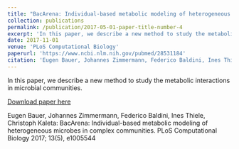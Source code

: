 ```yaml
---
title: "BacArena: Individual-based metabolic modeling of heterogeneous microbes in complex communities"
collection: publications
permalink: /publication/2017-05-01-paper-title-number-4
excerpt: 'In this paper, we describe a new method to study the metabolic interactions in microbial communities.'
date: 2017-11-01
venue: 'PLoS Computational Biology'
paperurl: 'https://www.ncbi.nlm.nih.gov/pubmed/28531184'
citation: 'Eugen Bauer, Johannes Zimmermann, Federico Baldini, Ines Thiele, Christoph Kaleta. (2017). &quot;BacArena: Individual-based metabolic modeling of heterogeneous microbes in complex communities&quot; <i>PLoS Computational Biology</i>. 13(5).'
---
```

In this paper, we describe a new method to study the metabolic interactions in microbial communities.

[Download paper here](https://www.ncbi.nlm.nih.gov/pubmed/28531184)

Eugen Bauer, Johannes Zimmermann, Federico Baldini, Ines Thiele, Christoph Kaleta: BacArena: Individual-based metabolic modeling of heterogeneous microbes in complex communities. PLoS Computational Biology 2017; 13(5), e1005544 